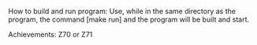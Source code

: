 How to build and run program:
Use, while in the same directory as the program, the command [make run]
and the program will be built and start.


Achievements:
Z70 or Z71